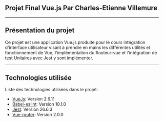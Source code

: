 ## Projet Final Vue.js Par Charles-Etienne Villemure

---

## Présentation du projet

Ce projet est une application Vue.js produite pour le cours Intégration d'interface utilisateur
visant à prendre en mains les différentes utilités et fonctionnement de Vue, l'implémentation du Routeur-vue et l'intégration de test Unitaires avec Jest y sont implémenter.

---

## Technologies utilisée

Liste des technologies utilisées dans le projet:

- [VueJs](https://vuejs.org/): Version 2.6.11
- [Babel-eslint](https://eslint.org/): Version 10.1.0
- [Jest](https://jestjs.io/): Version 26.6.3
- [Vue-router](https://router.vuejs.org//): Version 2.0.0

